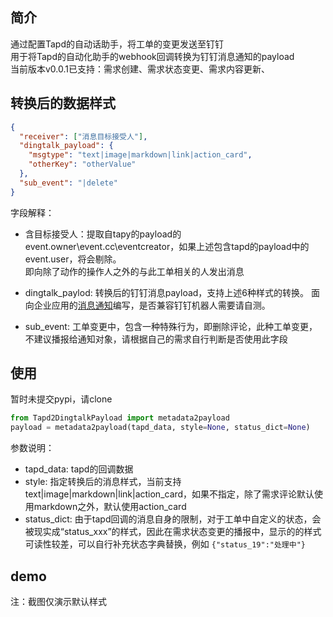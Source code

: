 ## 简介  
通过配置Tapd的自动话助手，将工单的变更发送至钉钉  
用于将Tapd的自动化助手的webhook回调转换为钉钉消息通知的payload  
当前版本v0.0.1已支持：需求创建、需求状态变更、需求内容更新、

## 转换后的数据样式  
```json
{
  "receiver": ["消息目标接受人"],
  "dingtalk_payload": {
    "msgtype": "text|image|markdown|link|action_card",
    "otherKey": "otherValue"
  },
  "sub_event": "|delete"
}
```
字段解释：  
- 含目标接受人：提取自tapy的payload的event.owner\event.cc\eventcreator，如果上述包含tapd的payload中的event.user，将会剔除。   
即向除了动作的操作人之外的与此工单相关的人发出消息  

- dingtalk_paylod: 转换后的钉钉消息payload，支持上述6种样式的转换。
面向企业应用的[消息通知](https://open.dingtalk.com/document/orgapp-server/message-types-and-data-format)编写，是否兼容钉钉机器人需要请自测。 

- sub_event: 工单变更中，包含一种特殊行为，即删除评论，此种工单变更，不建议播报给通知对象，请根据自己的需求自行判断是否使用此字段

## 使用
暂时未提交pypi，请clone  
```python
from Tapd2DingtalkPayload import metadata2payload
payload = metadata2payload(tapd_data, style=None, status_dict=None)
```
参数说明： 
- tapd_data: tapd的回调数据
- style: 指定转换后的消息样式，当前支持text|image|markdown|link|action_card，如果不指定，除了需求评论默认使用markdown之外，默认使用action_card 
- status_dict: 由于tapd回调的消息自身的限制，对于工单中自定义的状态，会被现实成“status_xxx”的样式，因此在需求状态变更的播报中，显示的的样式可读性较差，可以自行补充状态字典替换，例如
```{"status_19":"处理中"}```

## demo
注：截图仅演示默认样式  







